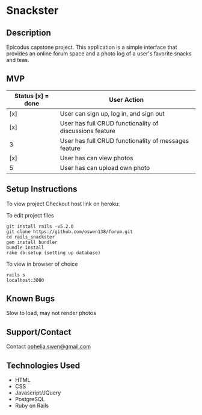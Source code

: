 # Snackster

## **Description**
Epicodus capstone project. This application is a simple interface that provides an online forum space and a photo log of a user's favorite snacks and teas.

## **MVP**

| Status [x] = done| User Action | 
| --- | --- |
| [x] | User can sign up, log in, and sign out |
| [x] | User has full CRUD functionality of discussions feature |
| 3 | User has full CRUD functionality of messages feature |
| [x] | User has can view photos |
| 5 | User has can upload own photo |

## **Setup Instructions** 
To view project
Checkout host link on heroku: 

To edit project files
```
git install rails -v5.2.0
git clone https://github.com/oswen138/forum.git
cd rails_snackster
gem install bundler
bundle install
rake db:setup (setting up database)
```
To view in browser of choice
```
rails s
localhost:3000
```
## **Known Bugs** 
Slow to load, may not render photos

## **Support/Contact** 
Contact ophelia.swen@gmail.com

## **Technologies Used** 
- HTML
- CSS
- Javascript/JQuery
- PostgreSQL
- Ruby on Rails